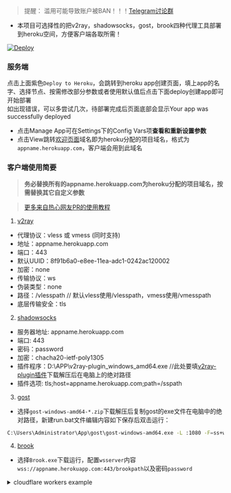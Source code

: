 > 提醒： 滥用可能导致账户被BAN！！！[Telegram讨论群](https://t.me/starts_sh_group)  
  
* 本项目可选择性的把v2ray，shadowsocks，gost，brook四种代理工具部署到heroku空间，方便客户端各取所需！  
  
[![Deploy](https://www.herokucdn.com/deploy/button.png)](https://dashboard.heroku.com/new?template=https://github.com/tony188/kuhero--https-v2.herokuapp.com)  
  
### 服务端
点击上面紫色`Deploy to Heroku`，会跳转到heroku app创建页面，填上app的名字、选择节点、按需修改部分参数或者使用默认值后点击下面deploy创建app即可开始部署  
如出现错误，可以多尝试几次，待部署完成后页面底部会显示Your app was successfully deployed  
  * 点击Manage App可在Settings下的Config Vars项**查看和重新设置参数**  
  * 点击View跳转[欢迎页面](https://github.com/mixool/kuhero/blob/master/etc/CADDYIndexPage.md)域名即为heroku分配的项目域名，格式为`appname.herokuapp.com`，客户端会用到此域名
  
### 客户端使用简要
> **务必替换所有的appname.herokuapp.com为heroku分配的项目域名，按需替换其它自定义参数**  
  
> [更多来自热心网友PR的使用教程](https://github.com/mixool/kuhero/tree/master/tutorial)
  
1. [v2ray](https://github.com/2dust/v2rayN/releases)  
* 代理协议：vless 或 vmess (同时支持)
* 地址：appname.herokuapp.com
* 端口：443
* 默认UUID：8f91b6a0-e8ee-11ea-adc1-0242ac120002
* 加密：none
* 传输协议：ws
* 伪装类型：none
* 路径：/vlesspath // 默认vless使用/vlesspath，vmess使用/vmesspath
* 底层传输安全：tls
  
2. [shadowsocks](https://github.com/shadowsocks/shadowsocks-windows/releases/)   
* 服务器地址: appname.herokuapp.com
* 端口: 443
* 密码：password
* 加密：chacha20-ietf-poly1305
* 插件程序：D:\APP\v2ray-plugin_windows_amd64.exe  //此处要填[v2ray-plugin插件](https://github.com/shadowsocks/v2ray-plugin/releases)下载解压后在电脑上的绝对路径
* 插件选项: tls;host=appname.herokuapp.com;path=/sspath
  
3. [gost](https://github.com/ginuerzh/gost/releases)  
* 选择`gost-windows-amd64-*.zip`下载解压后复制gost的exe文件在电脑中的绝对路径，新建run.bat文件编辑内容如下保存后双击运行：      
```bash
C:\Users\Administrator\App\gost\gost-windows-amd64.exe -L :1080 -F=ss+wss://AEAD_CHACHA20_POLY1305:password@appname.herokuapp.com:443?path=/gostpath
```
  
4. [brook](https://github.com/txthinking/brook/releases)  
* 选择`Brook.exe`下载运行，配置`wsserver`内容`wss://appname.herokuapp.com:443/brookpath`以及密码`password`  
  
<details>
<summary>cloudflare workers example</summary>

```js
const SingleDay = 'appname.herokuapp.com'
const DoubleDay = 'appname.herokuapp.com'
addEventListener(
    "fetch",event => {
    
        let nd = new Date();
        if (nd.getDate()%2) {
            host = SingleDay
        } else {
            host = DoubleDay
        }
        
        let url=new URL(event.request.url);
        url.hostname=host;
        let request=new Request(url,event.request);
        event. respondWith(
            fetch(request)
        )
    }
)
```
</details>
